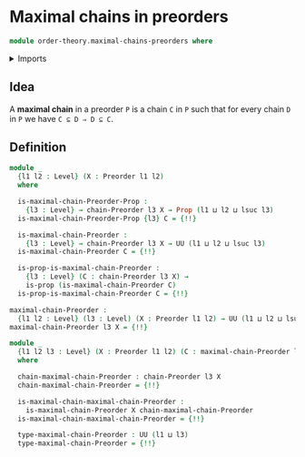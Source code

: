 # Maximal chains in preorders

```agda
module order-theory.maximal-chains-preorders where
```

<details><summary>Imports</summary>

```agda
open import foundation.dependent-pair-types
open import foundation.propositions
open import foundation.universe-levels

open import order-theory.chains-preorders
open import order-theory.preorders
```

</details>

## Idea

A **maximal chain** in a preorder `P` is a chain `C` in `P` such that for every
chain `D` in `P` we have `C ⊆ D ⇒ D ⊆ C`.

## Definition

```agda
module _
  {l1 l2 : Level} (X : Preorder l1 l2)
  where

  is-maximal-chain-Preorder-Prop :
    {l3 : Level} → chain-Preorder l3 X → Prop (l1 ⊔ l2 ⊔ lsuc l3)
  is-maximal-chain-Preorder-Prop {l3} C = {!!}

  is-maximal-chain-Preorder :
    {l3 : Level} → chain-Preorder l3 X → UU (l1 ⊔ l2 ⊔ lsuc l3)
  is-maximal-chain-Preorder C = {!!}

  is-prop-is-maximal-chain-Preorder :
    {l3 : Level} (C : chain-Preorder l3 X) →
    is-prop (is-maximal-chain-Preorder C)
  is-prop-is-maximal-chain-Preorder C = {!!}

maximal-chain-Preorder :
  {l1 l2 : Level} (l3 : Level) (X : Preorder l1 l2) → UU (l1 ⊔ l2 ⊔ lsuc l3)
maximal-chain-Preorder l3 X = {!!}

module _
  {l1 l2 l3 : Level} (X : Preorder l1 l2) (C : maximal-chain-Preorder l3 X)
  where

  chain-maximal-chain-Preorder : chain-Preorder l3 X
  chain-maximal-chain-Preorder = {!!}

  is-maximal-chain-maximal-chain-Preorder :
    is-maximal-chain-Preorder X chain-maximal-chain-Preorder
  is-maximal-chain-maximal-chain-Preorder = {!!}

  type-maximal-chain-Preorder : UU (l1 ⊔ l3)
  type-maximal-chain-Preorder = {!!}
```
